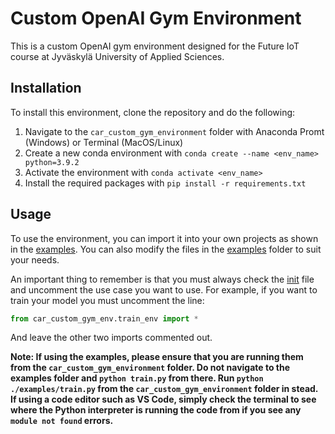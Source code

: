 # Custom OpenAI Gym Environment

This is a custom OpenAI gym environment designed for the Future IoT course at Jyväskylä University of Applied Sciences. 

## Installation

To install this environment, clone the repository and do the following:

1. Navigate to the `car_custom_gym_environment` folder with Anaconda Promt (Windows) or Terminal (MacOS/Linux)
2. Create a new conda environment with `conda create --name <env_name> python=3.9.2`
3. Activate the environment with `conda activate <env_name>`
4. Install the required packages with `pip install -r requirements.txt`


## Usage

To use the environment, you can import it into your own projects as shown in the [examples](./examples/). You can also modify the files in the [examples](./examples/) folder to suit your needs.

An important thing to remember is that you must always check the [init](./car_custom_gym_env_package/car_custom_gym_env/__init__.py) file and uncomment the use case you want to use. For example, if you want to train your model you must uncomment the line:
    
```python
from car_custom_gym_env.train_env import *
```
And leave the other two imports commented out.

**Note: If using the examples, please ensure that you are running them from the `car_custom_gym_environment` folder. Do not navigate to the examples folder and `python train.py` from there. Run `python ./examples/train.py` from the `car_custom_gym_environment` folder in stead. If using a code editor such as VS Code, simply check the terminal to see where the Python interpreter is running the code from if you see any `module not found` errors.**
